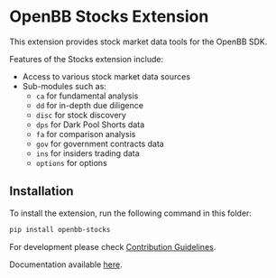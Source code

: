 # OpenBB Stocks Extension

This extension provides stock market data tools for the OpenBB SDK.

Features of the Stocks extension include:

- Access to various stock market data sources
- Sub-modules such as:
  - `ca` for fundamental analysis
  - `dd` for in-depth due diligence
  - `disc` for stock discovery
  - `dps` for Dark Pool Shorts data
  - `fa` for comparison analysis
  - `gov` for government contracts data
  - `ins` for insiders trading data
  - `options` for options

## Installation

To install the extension, run the following command in this folder:

```bash
pip install openbb-stocks
```

For development please check [Contribution Guidelines](https://github.com/OpenBB-finance/OpenBBTerminal/blob/feature/openbb-sdk-v4/openbb_platform/CONTRIBUTING.md).

Documentation available [here](https://docs.openbb.co/sdk).
